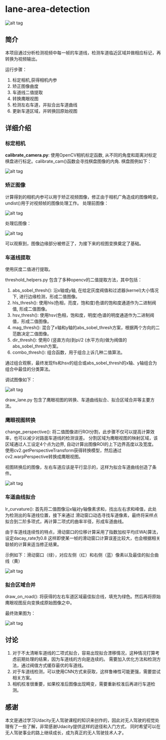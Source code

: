 # lane-area-detection

![alt tag](./image/logo.jpg)

## 简介
本项目通过分析检测视频中每一帧的车道线，检测车道临近区域并做相应标记，再转换为视频输出。

运行步骤：

1. 标定相机,获得相机内参
2. 矫正图像曲度
3. 车道线二值提取
4. 转换鹰眼视图
5. 检测左右车道，并拟合出车道曲线
6. 更新车道区域，并转换回原始视图

## 详细介绍

### 标定相机

**calibrate_camera.py**:
使用OpenCV相机标定函数, 从不同的角度和距离对标定棋盘进行标定。calibrate_cam()函数会寻找棋盘图像的内角.
棋盘图例如下：

![alt tag](./image/calibration.jpg)

### 矫正图像

计算得到的相机内参可以用于矫正视频图像，修正由于相机广角造成的图像畸变。undist()用于对视频帧的图像处理工作。
处理前图像：

![alt tag](./image/origin_image.jpg)

处理后图像：

![alt tag](./image/undist_image.jpg)

可以观察到，图像边缘部分被修正了，为接下来的视图变换奠定了基础。

### 车道线提取

使用灰度二值进行提取。

threshold_helpers.py 包含了多种opencv的二值提取方法，其中包括：

1. abs_sobel_thresh(): 沿x轴或y轴, 在给定灰度阀值和过滤器(kernel)大小情况下, 进行边缘检测，形成二值图像。
2. hls_thresh(): 使用hls(色相，亮度，饱和度)色谱的饱和度通道作为二进制阀值, 形成二值图像。
3. hsv_thresh(): 使用hsv(色相，饱和度，明度)色谱的明度通道作为二进制阀值，形成二值图像。
4. mag_thresh(): 混合了x轴和y轴的abs_sobel_thresh方案，根据两个方向的二范数决定二值图像。
5. dir_thresh(): 使用0 (竖直方向)到pi/2 (水平方向)做为阀值的abs_sobel_thresh方案。
6. combo_thresh(): 组合函数，用于组合上诉几种二值算法。

通过组合观察，最终发现fls和hsv的组合或abs_sobel_thresh的x轴、y轴组合为组合中最佳的分类算法。

调试图像如下：

![alt tag](./image/combo_image.jpg)

draw_lane.py 包含了鹰眼视图的转换、车道曲线拟合、拟合区域合并等主要方法。

### 鹰眼视图转换

change_perspective(): 将二值图像进行ROI分割，此步骤不仅可以提高计算效率，也可以减少对路面车道线的检测误差。
分割区域为鹰眼视图的映射区域，该区域通过人工设定4个点为边界, 自动计算出图像ROI的上下边界高度以及宽度。
使用cv2.getPerspectiveTransform获得转换模型，然后通过cv2.warpPerspective转换成鹰眼视图。

视图转换后的图像，左右车道应该是平行显示的，这样为拟合车道曲线创造了条件。

![alt tag](./image/before_process_img.jpg)

### 车道曲线拟合

lr_curvature(): 首先将二值图像沿x轴对y轴像素求和，找出左右求和峰值，此处为检测出的车道线位置，接下来通过
滑动窗口动态寻找车道像素，最终将采样点拟合到二阶多项式，再计算二项式的曲率半径，形成车道曲线。

由于车道线连续性的特点，滑动窗口的位移计算采用了指数加权平均(EWA)算法，设定dacay_rate为0.8
这样即使某一帧的滑动窗口计算误差比较大，也会根据相关联帧的计算来适当修正结果。

示例如下：滑动窗口（绿），对应左侧（红）和右侧（蓝）像素以及最佳的拟合曲线（黄）

![alt tag](./image/rancge_img.jpg)

### 拟合区域合并

draw_on_road(): 将获得的左右车道区域最佳拟合线，填充为绿色。然后再将原始鹰眼视图反向变换成原始图像之中。

最终效果图为：

![alt tag](./image/output_image.jpg)

## 讨论
1. 对于不太清晰车道线的二项式拟合，容易出现拟合漂移情况，这种情况打算考虑前期处理的结果，因为车道线的方向是连续的。
需要加入优化方法和检测方法，通过阀值方式缓存最优的车道线。
2. 对于车道线检测，可以使用CNN方式来获取，这样鲁棒性可能更强，需要尝试相关方案。
3. 相机校准很重要，如果校准后图像出现畸变，需要重新校准后再进行车道检测。

## 感谢
本文是通过学习Udacity无人驾驶课程的知识来创作的，因此对无人驾驶的视觉处理有了一些了解，非常感谢Udacity提供这样的途径和入门方式，
同时希望可以在无人驾驶事业的路上继续成长，成为真正的无人驾驶技术人才。
